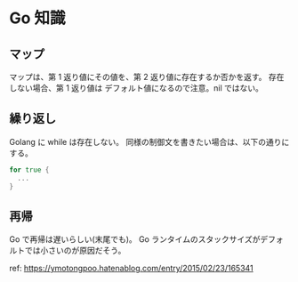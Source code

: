 # Go 知識

## マップ

マップは、第 1 返り値にその値を、第 2 返り値に存在するか否かを返す。
存在しない場合、第 1 返り値は デフォルト値になるので注意。nil ではない。

## 繰り返し

Golang に while は存在しない。
同様の制御文を書きたい場合は、以下の通りにする。

```go
for true {
  ...
}
```

## 再帰

Go で再帰は遅いらしい(末尾でも)。
Go ランタイムのスタックサイズがデフォルトでは小さいのが原因だそう。

ref: <https://ymotongpoo.hatenablog.com/entry/2015/02/23/165341>
